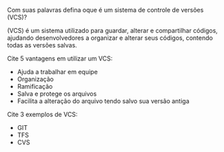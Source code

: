 Com suas palavras defina oque é um sistema de controle de versões (VCS)?

(VCS) é um sistema utilizado para guardar, alterar e compartilhar códigos, ajudando desenvolvedores a organizar e alterar seus códigos, contendo todas as versões salvas.

Cite 5 vantagens em utilizar um VCS:

- Ajuda a trabalhar em equipe
- Organização
- Ramificação
- Salva e protege os arquivos
- Facilita a alteração do arquivo tendo salvo sua versão antiga

Cite 3 exemplos de VCS:

- GIT
- TFS
- CVS